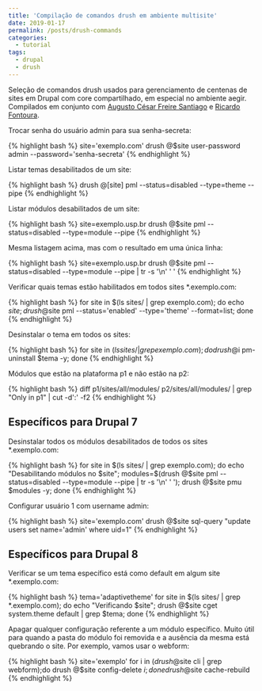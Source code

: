 ```yaml
---
title: 'Compilação de comandos drush em ambiente multisite'
date: 2019-01-17
permalink: /posts/drush-commands
categories: 
  - tutorial
tags:
  - drupal
  - drush
---
```


Seleção de comandos drush usados para gerenciamento de centenas de sites
em Drupal com core compartilhado, em especial no ambiente aegir. 
Compilados em conjunto com [Augusto César Freire Santiago](https://github.com/acesarfs) e [Ricardo Fontoura](https://github.com/ricardfo).

Trocar senha do usuário admin para sua senha-secreta:

{% highlight bash %}
site='exemplo.com'
drush @$site user-password admin --password='senha-secreta'
{% endhighlight %}

Listar temas desabilitados de um site:

{% highlight bash %}
drush @[site] pml --status=disabled --type=theme --pipe
{% endhighlight %}

Listar módulos desabilitados de um site:

{% highlight bash %}
site=exemplo.usp.br
drush @$site pml --status=disabled --type=module --pipe
{% endhighlight %}

Mesma listagem acima, mas com o resultado em uma única linha:

{% highlight bash %}
site=exemplo.usp.br
drush @$site pml --status=disabled --type=module --pipe | tr -s '\n' ' '
{% endhighlight %}

Verificar quais temas estão habilitados em todos sites *.exemplo.com:

{% highlight bash %}
for site in $(ls sites/ | grep exemplo.com); 
do 
  echo $site; 
  drush @$site pml --status='enabled' --type='theme' --format=list; 
done
{% endhighlight %}

Desinstalar o tema em todos os sites:

{% highlight bash %}
for site in $(ls sites/ | grep exemplo.com); 
do
  drush @$i pm-uninstall $tema -y; 
done
{% endhighlight %}

Módulos que estão na plataforma p1 e não estão na p2:

{% highlight bash %}
diff  p1/sites/all/modules/ p2/sites/all/modules/ | grep "Only in p1" | cut -d':' -f2
{% endhighlight %}

## Específicos para Drupal 7

Desinstalar todos os módulos desabilitados de todos os sites *.exemplo.com:

{% highlight bash %}
for site in $(ls sites/ | grep exemplo.com);
do 
  echo "Desabilitando módulos no $site"; 
  modules=$(drush @$site pml --status=disabled --type=module --pipe | tr -s '\n' ' '); 
  drush @$site pmu $modules -y; 
done
{% endhighlight %}

Configurar usuário 1 com username admin:

{% highlight bash %}
site='exemplo.com'
drush @$site sql-query "update users set name='admin' where uid=1"
{% endhighlight %}

## Específicos para Drupal 8

Verificar se um tema específico está como default em algum site *.exemplo.com:

{% highlight bash %}
tema='adaptivetheme'
for site in $(ls sites/ | grep *.exemplo.com);
do 
  echo "Verificando $site"; 
  drush @$site cget system.theme default | grep $tema; 
done
{% endhighlight %}

Apagar qualquer configuração referente a um módulo específico.
Muito útil para quando a pasta do módulo foi removida e a ausência da mesma
está quebrando o site. Por exemplo, vamos usar o webform:

{% highlight bash %}
site='exemplo'
for i in $(drush @$site cli | grep webform);do 
  drush @$site config-delete $i;
done
drush @$site cache-rebuild
{% endhighlight %}

